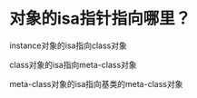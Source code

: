 # 对象的isa指针指向哪里？

instance对象的isa指向class对象&#x20;

class对象的isa指向meta-class对象

meta-class对象的isa指向基类的meta-class对象
